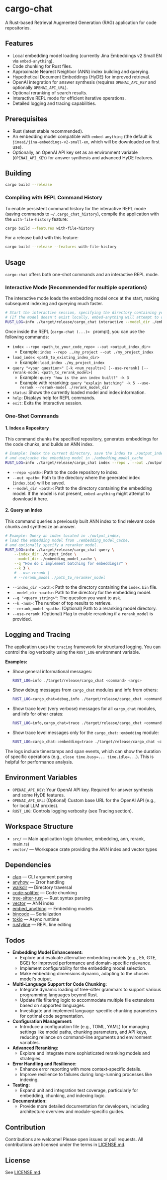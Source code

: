 # cargo-chat

A Rust-based Retrieval Augmented Generation (RAG) application for code repositories.

## Features

*   Local embedding model loading (currently Jina Embeddings v2 Small EN via `embed-anything`).
*   Code chunking for Rust files.
*   Approximate Nearest Neighbor (ANN) index building and querying.
*   Hypothetical Document Embeddings (HyDE) for improved retrieval.
*   OpenAI integration for answer synthesis (requires `OPENAI_API_KEY` and optionally `OPENAI_API_URL`).
*   Optional reranking of search results.
*   Interactive REPL mode for efficient iterative operations.
*   Detailed logging and tracing capabilities.

## Prerequisites

*   Rust (latest stable recommended).
*   An embedding model compatible with `embed-anything` (the default is `jinaai/jina-embeddings-v2-small-en`, which will be downloaded on first use).
*   Optionally, an OpenAI API key set as an environment variable (`OPENAI_API_KEY`) for answer synthesis and advanced HyDE features.

## Building

```bash
cargo build --release
```

### Compiling with REPL Command History

To enable persistent command history for the interactive REPL mode (saving commands to `~/.cargo_chat_history`), compile the application with the `with-file-history` feature:

```bash
cargo build --features with-file-history
```

For a release build with this feature:

```bash
cargo build --release --features with-file-history
```

## Usage

`cargo-chat` offers both one-shot commands and an interactive REPL mode.

### Interactive Mode (Recommended for multiple operations)

The interactive mode loads the embedding model once at the start, making subsequent indexing and querying much faster.

```bash
# Start the interactive session, specifying the directory containing your embedding model
# (If the model doesn't exist locally, embed-anything will attempt to download it here)
RUST_LOG=info ./target/release/cargo_chat interactive --model_dir ./embedding_model_cache
```

Once inside the REPL (`cargo-chat (...)> ` prompt), you can use the following commands:

*   `index --repo <path_to_your_code_repo> --out <output_index_dir>`
    *   Example: `index --repo ../my_project --out ./my_project_index`
*   `load_index <path_to_existing_index_dir>`
    *   Example: `load_index ./my_project_index`
*   `query "<your question>" [-k <num_results>] [--use-rerank] [--rerank-model <path_to_rerank_model>]`
    *   Example: `query "how is the ann index built?" -k 3`
    *   Example with reranking: `query "explain batching" -k 5 --use-rerank --rerank-model ./rerank_model_dir`
*   `status`: Shows the currently loaded model and index information.
*   `help`: Displays help for REPL commands.
*   `exit`: Exits the interactive session.

### One-Shot Commands

#### 1. Index a Repository

This command chunks the specified repository, generates embeddings for the code chunks, and builds an ANN index.

```bash
# Example: Index the current directory, save the index to ./output_index, 
# and use/cache the embedding model in ./embedding_model_cache
RUST_LOG=info ./target/release/cargo_chat index --repo . --out ./output_index --model_dir ./embedding_model_cache
```

*   `--repo <path>`: Path to the code repository to index.
*   `--out <path>`: Path to the directory where the generated index (`index.bin`) will be saved.
*   `--model_dir <path>`: Path to the directory containing the embedding model. If the model is not present, `embed-anything` might attempt to download it here.

#### 2. Query an Index

This command queries a previously built ANN index to find relevant code chunks and synthesize an answer.

```bash
# Example: Query an index located in ./output_index, 
# load the embedding model from ./embedding_model_cache, 
# and optionally specify a reranker model.
RUST_LOG=info ./target/release/cargo_chat query \
    --index_dir ./output_index \
    --model_dir ./embedding_model_cache \
    --q "How do I implement batching for embeddings?" \
    --k 3 \
    # --use-rerank \
    # --rerank_model ./path_to_reranker_model
```

*   `--index_dir <path>`: Path to the directory containing the `index.bin` file.
*   `--model_dir <path>`: Path to the directory for the embedding model.
*   `--q "<query_string>"`: The question you want to ask.
*   `--k <num>`: The number of top results to retrieve.
*   `--rerank_model <path>`: (Optional) Path to a reranking model directory.
*   `--use-rerank`: (Optional) Flag to enable reranking if a `rerank_model` is provided.

## Logging and Tracing

The application uses the `tracing` framework for structured logging. You can control the log verbosity using the `RUST_LOG` environment variable.

**Examples:**

*   Show general informational messages:
    ```bash
    RUST_LOG=info ./target/release/cargo_chat <command> <args>
    ```
*   Show debug messages from `cargo_chat` modules and info from others:
    ```bash
    RUST_LOG=cargo_chat=debug,info ./target/release/cargo_chat <command> <args>
    ```
*   Show trace level (very verbose) messages for all `cargo_chat` modules, and info for other crates:
    ```bash
    RUST_LOG=info,cargo_chat=trace ./target/release/cargo_chat <command> <args>
    ```
*   Show trace level messages only for the `cargo_chat::embedding` module:
    ```bash
    RUST_LOG=cargo_chat::embedding=trace ./target/release/cargo_chat <command> <args>
    ```

The logs include timestamps and span events, which can show the duration of specific operations (e.g., `close time.busy=... time.idle=...`). This is helpful for performance analysis.

## Environment Variables

*   `OPENAI_API_KEY`: Your OpenAI API key. Required for answer synthesis and some HyDE features.
*   `OPENAI_API_URL`: (Optional) Custom base URL for the OpenAI API (e.g., for local LLM proxies).
*   `RUST_LOG`: Controls logging verbosity (see Tracing section).

## Workspace Structure

- `src/` — Main application logic (chunker, embedding, ann, rerank, main.rs)
- `vector/` — Workspace crate providing the ANN index and vector types

## Dependencies
- [clap] — CLI argument parsing
- [anyhow] — Error handling
- [walkdir] — Directory traversal
- [code-splitter] — Code chunking
- [tree-sitter-rust] — Rust syntax parsing
- [vector] — ANN index
- [embed_anything] — Embedding models
- [bincode] — Serialization
- [tokio] — Async runtime
- [rustyline] — REPL line editing

## Todos

- **Embedding Model Enhancement:**
    - Explore and evaluate alternative embedding models (e.g., E5, GTE, BGE) for improved performance and domain-specific relevance.
    - Implement configurability for the embedding model selection.
    - Make embedding dimensions dynamic, adapting to the chosen model's output.
- **Multi-Language Support for Code Chunking:**
    - Integrate dynamic loading of tree-sitter grammars to support various programming languages beyond Rust.
    - Update file filtering logic to accommodate multiple file extensions based on supported languages.
    - Investigate and implement language-specific chunking parameters for optimal code segmentation.
- **Configuration Management:**
    - Introduce a configuration file (e.g., TOML, YAML) for managing settings like model paths, chunking parameters, and API keys, reducing reliance on command-line arguments and environment variables.
- **Advanced Reranking:**
    - Explore and integrate more sophisticated reranking models and strategies.
- **Error Handling and Resilience:**
    - Enhance error reporting with more context-specific details.
    - Improve resilience to failures during long-running processes like indexing.
- **Testing:**
    - Expand unit and integration test coverage, particularly for embedding, chunking, and indexing logic.
- **Documentation:**
    - Provide more detailed documentation for developers, including architecture overview and module-specific guides.

## Contribution
Contributions are welcome! Please open issues or pull requests. All contributions are licensed under the terms in [LICENSE.md].

## License
See [LICENSE.md].

[clap]: https://crates.io/crates/clap
[anyhow]: https://crates.io/crates/anyhow
[walkdir]: https://crates.io/crates/walkdir
[code-splitter]: https://crates.io/crates/code-splitter
[tree-sitter-rust]: https://crates.io/crates/tree-sitter-rust
[vector]: https://crates.io/crates/vector
[embed_anything]: https://crates.io/crates/embed_anything
[bincode]: https://crates.io/crates/bincode
[tokio]: https://crates.io/crates/tokio
[rustyline]: https://crates.io/crates/rustyline
[LICENSE.md]: ./LICENSE.md 